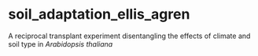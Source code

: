 # soil_adaptation_ellis_agren
A reciprocal transplant experiment disentangling the effects of climate and soil type in *Arabidopsis thaliana*
